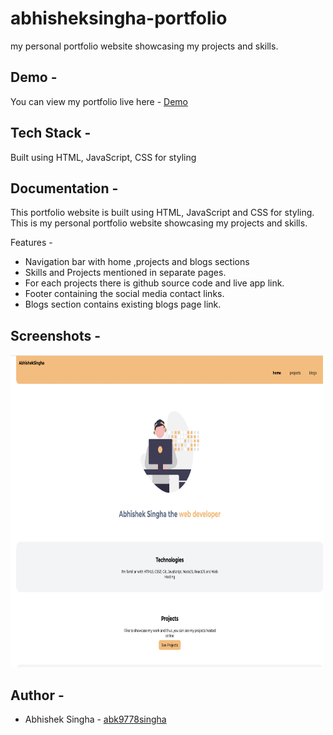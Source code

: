 # abhisheksingha-portfolio

 my personal portfolio website showcasing my projects and skills.


## Demo -

You can view my portfolio live here - [Demo]()

## Tech Stack -

Built using HTML, JavaScript, CSS for styling


## Documentation -

This portfolio website is built using HTML, JavaScript and CSS for styling.  This is my personal portfolio website showcasing my projects and skills.

 Features -
- Navigation bar with home ,projects and blogs sections
- Skills and Projects mentioned in separate pages.
- For each projects there is github source code and live app link.
- Footer containing the social media contact links.
- Blogs section contains existing blogs page link.


## Screenshots -

<img src="/images/abhisheksingha.png" width="500" height="500"/>


## Author -

- Abhishek Singha - [abk9778singha](https://github.com/abk9778singha)


























